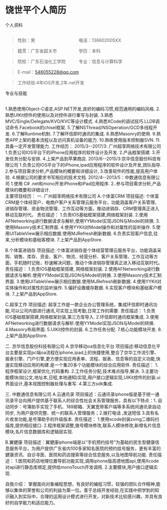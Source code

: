 <h1>饶世平个人简历</h1>

个人资料
##
>性别：男&emsp;&emsp;&emsp;&emsp;&emsp;&emsp;&emsp;&emsp;&emsp;&emsp;电话：136602005XX

>籍贯：广东省韶关市&emsp;&emsp;&emsp;&emsp;&emsp;学历：本科

>院校：广东石油化工学院&emsp;&emsp;&emsp;专业：信息与计算科学

>E-mail：546055228@qq.com 

>工作经验:4年iOS开发,2年.net开发	 

专业与技能
##
1.熟悉使用Object-C语言,ASP.NET开发,良好的编码习惯,规范通用的编码风格.
2.熟悉UIKit控件的使用以及对控件进行重写与封装.
3.熟悉MVC/Single/Delegate/KVO/KVC等设计模式.
4.熟悉XCode的调试技巧.LLDB调试命令.Facebook的chisel框架.
5.了解NSThread/NSOperation/GCD多线程开发.
6.了解Runtime机制.
7.了解环信即时通讯的集成.
8.熟悉Masonry的使用.
9.熟悉APP上架的基本流程以及访问真机设备的能力.
10.熟练使用版本控制器SVN.
11.具备一定开发管理能力. 
工作经历：
   2015/3--2017/3: 广州超享网络技术有限公司
1.负责公司IOS平台下的iPhone应用程序的软件设计及开发.
2.产品框架搭建.
3.开发任务分配与安排.
4.上架产品到苹果商店.
   2013/6--2015/3:京华信息股份科技有限公司
1.负责公司IOS平台下的iPhone,ipad应用程序的软件设计及开发,团队指导.
2.参与项目需求分析,产品模块的概要和详细设计,
3.改善软件的性能,提高用户体验.
4.根据公司的要求书写相应的技术文档.
2012/4--2013/5：中数通信息有限公司
1.使用 C# .net和mono开发iPhone和iPad应用程序.
2..参与项目需求分析,产品模块的概要和详细设计.  
主要项目经历：
   一. 广州超享网络技术有限公司
    A.个体富CRM
    项目描述: 个体富CRM是个体经营户、电商户客户关系管理云服务平台，功能涵盖客户关系管理、进销存管理、资金物流管理、工作互动等方面，推动进销存、CRM管理真正进入移动互联时代。
责任描述：
1.负责IOS基础框架搭建,网络框架封装.
2.使用AFNetworking进行数据请求与解析,使用YYModel实现JSON与Model的转换.
3.使用Masonry技术汇制界面.
4.使用YYKit对Model操作和对属性的监听操作. 
5.使用UITableView展示相应数据.使用MJRefresh刷新数据.
6.负责实现客户信息,往来,分析模块和基础客模块.
7.上架产品到AppStore.

B.个体富进销存
项目描述: 个体富进销存是个体经营管理云服务平台，功能涵盖采购、销售、库存、资金、客户、物流、经营分析、客户关系管理、工作互动等方面，手机随时记账，秒速解决问题，推动个体进销存管理真正进入移动互联时代。
责任描述：
1.负责IOS基础框架搭建, 网络框架封装. 
2.使用AFNetworking进行数据请求与解析.使用YYModel实现JSON与Model的转换.
3.使用Masonry技术汇制界面.
3.使用UITableView展示相应数据.使用MJRefresh刷新数据.
4.使用YYKit对实体操作和对属性的监听操作.
5.偏好设置缓存数据.
6.实现客户模块和基础客户模块.
7.上架产品到AppStore.

C.超享工作
项目描述: 超享工作是一款企业办公管理系统，集成环信即时通讯功能,可以公司内部进行通讯,可实现上班考勤,日常工作的需要.
责任描述：
1.负责IOS基础框架搭建,网络框架封装,第三方库导入.
2.环信即时通讯框架集成.
3.使用AFNetworking进行数据请求与解析.使用YYModel实现JSON与Model的转换.
4.Masonry布局界面.
5.UIKit控件的封装.
6.工作任务分配.
7.核心功能模块开发.
8.上架产品到AppStore.

二. 京华信息股份科技有限公司
   A.京华移动oa信息化平台
     项目描述:移动信息化平台主要是实现pc端oa流程在iphone,ipad上的快捷使用,整合了京华工作流引擎、报表引擎、门户引擎,更方便实现应用表单、流程、报表、信息等的自定义功能,快速实现移动应用的构建.是一个集20多个功能模块的综合应用软件.
责任描述：
1.程序框架设计,框架优化,代码重构.
2.工作任务分配,技术难点指导,解决.
3.主要功能模块(如公文,地址本,日程,本地通知)实现,用户接口逻辑实现,UIKit控件的封装.ui界面设计,基本视图控制器处理与重写.
4.第三方sdk集成.

   三. 中数通信息有限公司
A.云通讯录
项目描述：云通讯录iphone版是基于统一通讯录平台向用户提供基于联系人的综合性社会关系管理服务，具有以下特点：1. 自动同步：号簿助手实现了手机、189邮箱、天翼宽带客户端等多系统间通讯录自动同步, 为用户提供完整、统一的联系人管理服务；2.拨打电话 ,发送短信 3.具有名片收发功能,是号簿助手的升级版本.
责任描述：
1.使用xcode封装zxing二维码扫描库,提供相应接口.
2.程序框架调整,拨号模块修改,联系人模块修改,新增名片信息模块,名片信息数据库和逻辑层实现.
   
B.翼健康
项目描述：翼健康iphone端是以“手机预约挂号”为基础的民生型健康信息服务平台，为用户提供广东省内100多家知名医院的预约挂号服务，更有丰富的健康资讯、自诊寻医、医院和药店搜索等综合信息服务,以及地图导航功能.
责任描述：
1.医院和药店地理位置导航功能实现,调用iphone版高德地图api,使用Xcode对api进行静态库绑定,提供给monoTouch开发调用.
2.主要模块,用户接口逻辑实现. 

自我介绍：
   掌握面向对象编程思想，有良好的编程习惯，较强的团队合作精神,能够以集体的荣誉和公司的利益为第一位。善于总结开发经验,在实践中把学到的知识融入到实际中，合理的运用设计模式进行开发，对新技术比较感兴趣，并具有良好的自学能力和适应能力。

